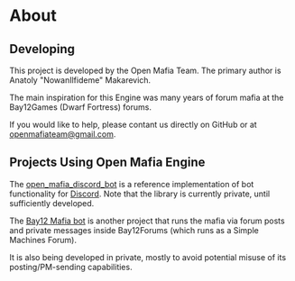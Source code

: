 # About

## Developing

This project is developed by the Open Mafia Team.
The primary author is Anatoly "NowanIlfideme" Makarevich.

The main inspiration for this Engine was many years of forum mafia at
the Bay12Games (Dwarf Fortress) forums.

If you would like to help, please contant us directly on GitHub or at
[openmafiateam@gmail.com](mailto://openmafiateam@gmail.com).

## Projects Using Open Mafia Engine

The [open_mafia_discord_bot](https://github.com/open-mafia/open_mafia_discord_bot)
is a reference implementation of bot functionality for [Discord](https://discord.com/).
Note that the library is currently private, until sufficiently developed.

The [Bay12 Mafia bot](https://github.com/open-mafia/bay12_mafia) is another
project that runs the mafia via forum posts and private messages inside
Bay12Forums (which runs as a Simple Machines Forum).

It is also being developed in private, mostly to avoid potential misuse of its
posting/PM-sending capabilities.
